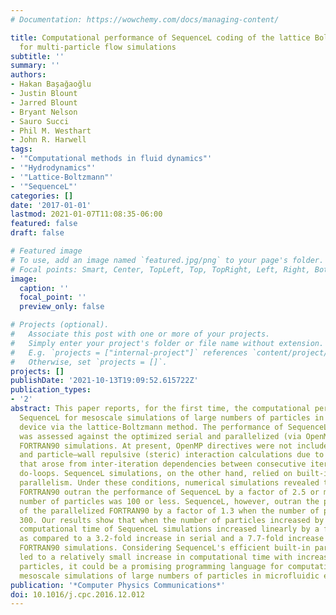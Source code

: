```yaml
---
# Documentation: https://wowchemy.com/docs/managing-content/

title: Computational performance of SequenceL coding of the lattice Boltzmann method
  for multi-particle flow simulations
subtitle: ''
summary: ''
authors:
- Hakan Başağaoğlu
- Justin Blount
- Jarred Blount
- Bryant Nelson
- Sauro Succi
- Phil M. Westhart
- John R. Harwell
tags:
- '"Computational methods in fluid dynamics"'
- '"Hydrodynamics"'
- '"Lattice-Boltzmann"'
- '"SequenceL"'
categories: []
date: '2017-01-01'
lastmod: 2021-01-07T11:08:35-06:00
featured: false
draft: false

# Featured image
# To use, add an image named `featured.jpg/png` to your page's folder.
# Focal points: Smart, Center, TopLeft, Top, TopRight, Left, Right, BottomLeft, Bottom, BottomRight.
image:
  caption: ''
  focal_point: ''
  preview_only: false

# Projects (optional).
#   Associate this post with one or more of your projects.
#   Simply enter your project's folder or file name without extension.
#   E.g. `projects = ["internal-project"]` references `content/project/deep-learning/index.md`.
#   Otherwise, set `projects = []`.
projects: []
publishDate: '2021-10-13T19:09:52.615722Z'
publication_types:
- '2'
abstract: This paper reports, for the first time, the computational performance of
  SequenceL for mesoscale simulations of large numbers of particles in a microfluidic
  device via the lattice-Boltzmann method. The performance of SequenceL simulations
  was assessed against the optimized serial and parallelized (via OpenMP directives)
  FORTRAN90 simulations. At present, OpenMP directives were not included in inter-particle
  and particle–wall repulsive (steric) interaction calculations due to difficulties
  that arose from inter-iteration dependencies between consecutive iterations of the
  do-loops. SequenceL simulations, on the other hand, relied on built-in automatic
  parallelism. Under these conditions, numerical simulations revealed that the parallelized
  FORTRAN90 outran the performance of SequenceL by a factor of 2.5 or more when the
  number of particles was 100 or less. SequenceL, however, outran the performance
  of the parallelized FORTRAN90 by a factor of 1.3 when the number of particles was
  300. Our results show that when the number of particles increased by 30-fold, the
  computational time of SequenceL simulations increased linearly by a factor of 1.5,
  as compared to a 3.2-fold increase in serial and a 7.7-fold increase in parallelized
  FORTRAN90 simulations. Considering SequenceL's efficient built-in parallelism that
  led to a relatively small increase in computational time with increased number of
  particles, it could be a promising programming language for computationally-efficient
  mesoscale simulations of large numbers of particles in microfluidic experiments.
publication: '*Computer Physics Communications*'
doi: 10.1016/j.cpc.2016.12.012
---
```

